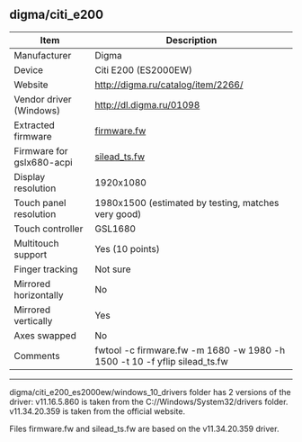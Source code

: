 digma/citi_e200
---------------------------------------------------------------------------------------------------------
| Item                      | Description                                                               |
|---------------------------|---------------------------------------------------------------------------|
| Manufacturer              | Digma                                                                     |
| Device                    | Citi E200 (ES2000EW)                                                      |
| Website                   | http://digma.ru/catalog/item/2266/                                        |
| Vendor driver (Windows)   | http://dl.digma.ru/01098                                                  |
| Extracted firmware        | [firmware.fw](firmware.fw)                                                |
| Firmware for gslx680-acpi | [silead_ts.fw](silead_ts.fw)                                              |
| Display resolution        | 1920x1080                                                                 |
| Touch panel resolution    | 1980x1500 (estimated by testing, matches very good)                       |
| Touch controller          | GSL1680                                                                   |
| Multitouch support        | Yes (10 points)                                                           |
| Finger tracking           | Not sure                                                                  |
| Mirrored horizontally     | No                                                                        |
| Mirrored vertically       | Yes                                                                       |
| Axes swapped              | No                                                                        |
| Comments                  | fwtool -c firmware.fw -m 1680 -w 1980 -h 1500 -t 10 -f yflip silead_ts.fw |
---------------------------------------------------------------------------------------------------------

digma/citi_e200_es2000ew/windows_10_drivers folder has 2 versions of the driver:
v11.16.5.860 is taken from the C://Windows/System32/drivers folder.
v11.34.20.359 is taken from the official website.

Files firmware.fw and silead_ts.fw are based on the v11.34.20.359 driver.
